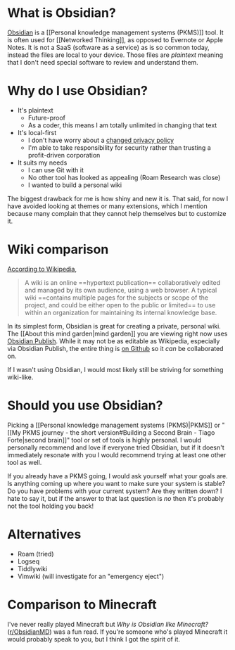 # What is Obsidian?

[Obsidian](https://obsidian.md/) is a [[Personal knowledge management systems (PKMS)]] tool. It is often used for [[Networked Thinking]], as opposed to Evernote or Apple Notes. It is not a SaaS (software as a service) as is so common today, instead the files are local to your device. Those files are *plaintext* meaning that I don't need special software to review and understand them.

# Why do I use Obsidian?

* It's plaintext
	* Future-proof
	* As a coder, this means I am totally unlimited in changing that text
* It's local-first
	* I don't have worry about a [changed privacy policy](https://thenextweb.com/news/evernote-employees-can-now-read-your-notes-heres-how-to-stop-them)
	* I'm able to take responsibility for security rather than trusting a profit-driven corporation
* It suits my needs
	* I can use Git with it
	* No other tool has looked as appealing (Roam Research was close)
	* I wanted to build a personal wiki

The biggest drawback for me is how shiny and new it is. That said, for now I have avoided looking at themes or many extensions, which I mention because many complain that they cannot help themselves but to customize it.

# Wiki comparison

[According to Wikipedia](https://en.wikipedia.org/wiki/Wiki),
> A wiki is an online ==hypertext publication== collaboratively edited and managed by its own audience, using a web browser. A typical wiki ==contains multiple pages for the subjects or scope of the project, and could be either open to the public or limited== to use within an organization for maintaining its internal knowledge base. 

In its simplest form, Obsidian is great for creating a private, personal wiki. The [[About this mind garden|mind garden]] you are viewing right now uses [Obsidian Publish](https://obsidian.md/publish). While it may not be as editable as Wikipedia, especially via Obsidian Publish, the entire thing is [on Github](https://github.com/micseydel/micseydel-mind-garden/) so it *can* be collaborated on.

If I wasn't using Obsidian, I would most likely still be striving for something wiki-like.

# Should you use Obsidian?

Picking a [[Personal knowledge management systems (PKMS)|PKMS]] or "[[My PKMS journey - the short version#Building a Second Brain - Tiago Forte|second brain]]" tool or set of tools is highly personal. I would personally recommend and love if everyone tried Obsidian, but if it doesn't immediately resonate with you I would recommend trying at least one other tool as well.

If you already have a PKMS going, I would ask yourself what your goals are. Is anything coming up where you want to make sure your system is stable? Do you have problems with your current system? Are they written down? I hate to say it, but if the answer to that last question is *no* then it's probably not the tool holding you back!

# Alternatives

* Roam (tried)
* Logseq
* Tiddlywiki
* Vimwiki (will investigate for an "emergency eject")

# Comparison to Minecraft

I've never really played Minecraft but *Why is Obsidian like Minecraft?* ([r/ObsidianMD](https://www.reddit.com/r/ObsidianMD/comments/uzs4xk/why_is_obsidian_like_minecraft/)) was a fun read. If you're someone who's played Minecraft it would probably speak to you, but I think I got the spirit of it.
